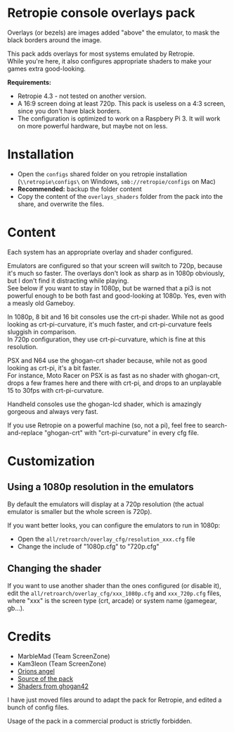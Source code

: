 # Retropie console overlays pack

Overlays (or bezels) are images added "above" the emulator, to mask the black borders around the image.

This pack adds overlays for most systems emulated by Retropie.  
While you're here, it also configures appropriate shaders to make your games extra good-looking.

**Requirements:**

- Retropie 4.3 - not tested on another version.
- A 16:9 screen doing at least 720p. This pack is useless on a 4:3 screen, since you don't have black borders.
- The configuration is optimized to work on a Raspbery Pi 3. It will work on more powerful hardware, but maybe not on less.

# Installation

- Open the `configs` shared folder on you retropie installation (`\\retropie\configs\` on Windows, `smb://retropie/configs` on Mac)
- **Recommended:** backup the folder content
- Copy the content of the `overlays_shaders` folder from the pack into the share, and overwrite the files.

# Content

Each system has an appropriate overlay and shader configured.

Emulators are configured so that your screen will switch to 720p, because it's much so faster. The overlays don't look as sharp as in 1080p obviously, but I don't find it distracting while playing.  
See below if you want to stay in 1080p, but be warned that a pi3 is not powerful enough to be both fast and good-looking at 1080p. Yes, even with a measly old Gameboy.

In 1080p, 8 bit and 16 bit consoles use the crt-pi shader. While not as good looking as crt-pi-curvature, it's much faster, and crt-pi-curvature feels sluggish in comparison.  
In 720p configuration, they use crt-pi-curvature, which is fine at this resolution.

PSX and N64 use the ghogan-crt shader because, while not as good looking as crt-pi, it's a bit faster.  
For instance, Moto Racer on PSX is as fast as no shader with ghogan-crt, drops a few frames here and there with crt-pi, and drops to an unplayable 15 to 30fps with crt-pi-curvature.

Handheld consoles use the ghogan-lcd shader, which is amazingly gorgeous and always very fast.

If you use Retropie on a powerful machine (so, not a pi), feel free to search-and-replace "ghogan-crt" with "crt-pi-curvature" in every cfg file.

# Customization

## Using a 1080p resolution in the emulators

By default the emulators will display at a 720p resolution (the actual emulator is smaller but the whole screen is 720p).

If you want better looks, you can configure the emulators to run in 1080p:

- Open the `all/retroarch/overlay_cfg/resolution_xxx.cfg` file
- Change the include of "1080p.cfg" to "720p.cfg"

## Changing the shader

If you want to use another shader than the ones configured (or disable it), edit the `all/retroarch/overlay_cfg/xxx_1080p.cfg` and `xxx_720p.cfg` files, where "xxx" is the screen type (crt, arcade) or system name (gamegear, gb...).

# Credits

- MarbleMad (Team ScreenZone)
- Kam3leon (Team ScreenZone)
- [Orions angel](https://www.youtube.com/channel/UCG1g7PE9yzd4MboQQa9OYWA)
- [Source of the pack](https://www.screenscraper.fr/forumsujet.php?frub=43&fsuj=182)
- [Shaders from ghogan42](https://retropie.org.uk/forum/topic/13356/)

I have just moved files around to adapt the pack for Retropie, and edited a bunch of config files.

Usage of the pack in a commercial product is strictly forbidden.
